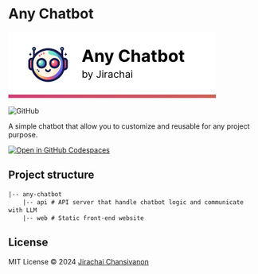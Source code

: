 # Any Chatbot
![Any Chatbot Logo](https://raw.githubusercontent.com/antronic/demo-any-chatbot/main/images/any-chatbot-head.png)
<!-- Build status -->
<!-- ![GitHub Workflow Status](https://img.shields.io/github/workflow/status/antronic/demo-any-chatbot/CI) -->
![GitHub](https://img.shields.io/github/license/antronic/demo-any-chatbot)

A simple chatbot that allow you to customize and reusable for any project purpose.

<!-- Open in Codespaces -->
[![Open in GitHub Codespaces](https://github.com/codespaces/badge.svg)](https://codespaces.new/antronic/demo-any-chatbot)

## Project structure

```
|-- any-chatbot
    |-- api # API server that handle chatbot logic and communicate with LLM
    |-- web # Static front-end website
```

## License

MIT License © 2024 [Jirachai Chansivanon](https://blog.jirachai.me)


